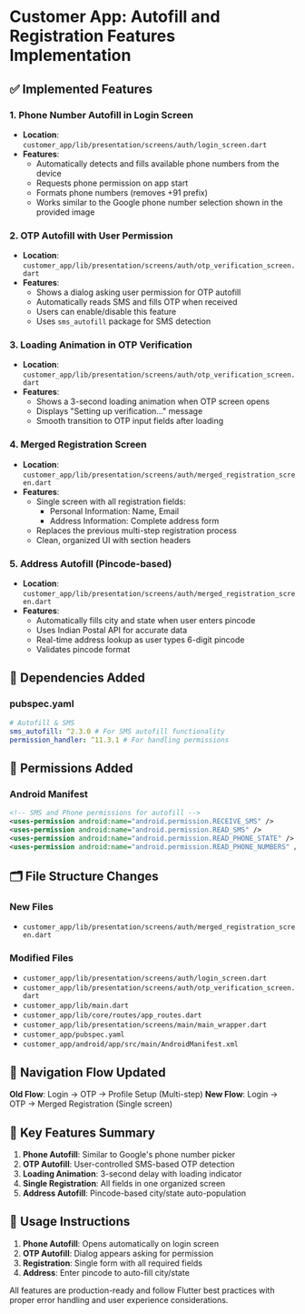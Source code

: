 # Customer App: Autofill and Registration Features Implementation

## ✅ Implemented Features

### 1. Phone Number Autofill in Login Screen
- **Location**: `customer_app/lib/presentation/screens/auth/login_screen.dart`
- **Features**:
  - Automatically detects and fills available phone numbers from the device
  - Requests phone permission on app start
  - Formats phone numbers (removes +91 prefix)
  - Works similar to the Google phone number selection shown in the provided image

### 2. OTP Autofill with User Permission
- **Location**: `customer_app/lib/presentation/screens/auth/otp_verification_screen.dart`
- **Features**:
  - Shows a dialog asking user permission for OTP autofill
  - Automatically reads SMS and fills OTP when received
  - Users can enable/disable this feature
  - Uses `sms_autofill` package for SMS detection

### 3. Loading Animation in OTP Verification
- **Location**: `customer_app/lib/presentation/screens/auth/otp_verification_screen.dart`
- **Features**:
  - Shows a 3-second loading animation when OTP screen opens
  - Displays "Setting up verification..." message
  - Smooth transition to OTP input fields after loading

### 4. Merged Registration Screen
- **Location**: `customer_app/lib/presentation/screens/auth/merged_registration_screen.dart`
- **Features**:
  - Single screen with all registration fields:
    - Personal Information: Name, Email
    - Address Information: Complete address form
  - Replaces the previous multi-step registration process
  - Clean, organized UI with section headers

### 5. Address Autofill (Pincode-based)
- **Location**: `customer_app/lib/presentation/screens/auth/merged_registration_screen.dart`
- **Features**:
  - Automatically fills city and state when user enters pincode
  - Uses Indian Postal API for accurate data
  - Real-time address lookup as user types 6-digit pincode
  - Validates pincode format

## 📱 Dependencies Added

### pubspec.yaml
```yaml
# Autofill & SMS
sms_autofill: ^2.3.0 # For SMS autofill functionality
permission_handler: ^11.3.1 # For handling permissions
```

## 🔐 Permissions Added

### Android Manifest
```xml
<!-- SMS and Phone permissions for autofill -->
<uses-permission android:name="android.permission.RECEIVE_SMS" />
<uses-permission android:name="android.permission.READ_SMS" />
<uses-permission android:name="android.permission.READ_PHONE_STATE" />
<uses-permission android:name="android.permission.READ_PHONE_NUMBERS" />
```

## 🗂️ File Structure Changes

### New Files
- `customer_app/lib/presentation/screens/auth/merged_registration_screen.dart`

### Modified Files
- `customer_app/lib/presentation/screens/auth/login_screen.dart`
- `customer_app/lib/presentation/screens/auth/otp_verification_screen.dart`
- `customer_app/lib/main.dart`
- `customer_app/lib/core/routes/app_routes.dart`
- `customer_app/lib/presentation/screens/main/main_wrapper.dart`
- `customer_app/pubspec.yaml`
- `customer_app/android/app/src/main/AndroidManifest.xml`

## 🔄 Navigation Flow Updated

**Old Flow**: Login → OTP → Profile Setup (Multi-step)
**New Flow**: Login → OTP → Merged Registration (Single screen)

## 🎯 Key Features Summary

1. **Phone Autofill**: Similar to Google's phone number picker
2. **OTP Autofill**: User-controlled SMS-based OTP detection
3. **Loading Animation**: 3-second delay with loading indicator
4. **Single Registration**: All fields in one organized screen
5. **Address Autofill**: Pincode-based city/state auto-population

## 🚀 Usage Instructions

1. **Phone Autofill**: Opens automatically on login screen
2. **OTP Autofill**: Dialog appears asking for permission
3. **Registration**: Single form with all required fields
4. **Address**: Enter pincode to auto-fill city/state

All features are production-ready and follow Flutter best practices with proper error handling and user experience considerations.